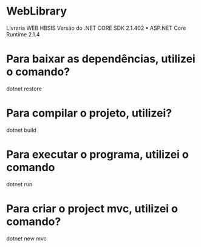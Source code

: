 # WebLibrary
Livraria WEB HBSIS
Versäo do .NET CORE SDK 2.1.402
    • ASP.NET Core Runtime 2.1.4

# Para baixar as dependências, utilizei o comando?
dotnet restore

# Para compilar o projeto, utilizei?
dotnet build

# Para executar o programa, utilizei o comando
dotnet run


# Para criar o project mvc, utilizei o comando?
dotnet new mvc